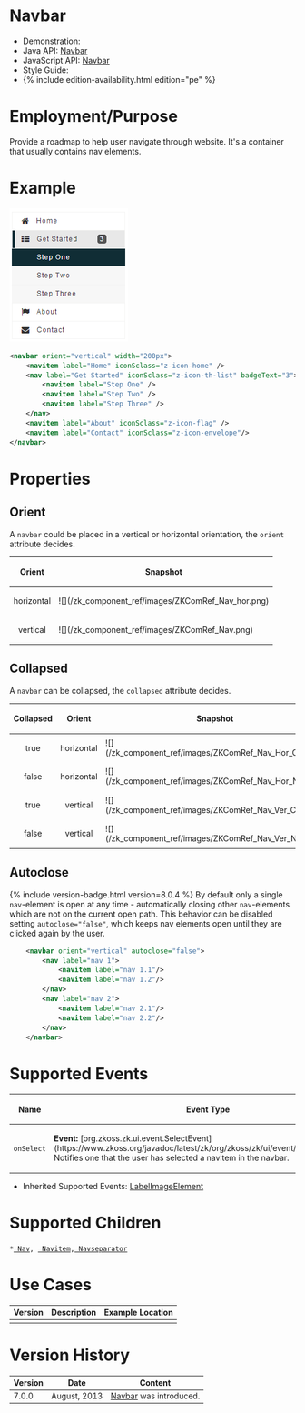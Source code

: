 

# Navbar

- Demonstration:
- Java API:
  [Navbar](http://www.zkoss.org/javadoc/latest/zk/org/zkoss/zkmax/zul/Navbar.html)
- JavaScript API:
  [Navbar](http://www.zkoss.org/javadoc/latest/jsdoc/zkmax/nav/Navbar.html)
- Style Guide:
- {% include edition-availability.html edition="pe" %}

# Employment/Purpose

Provide a roadmap to help user navigate through website. It's a
container that usually contains nav elements.

# Example

![](/zk_component_ref/images/ZKComRef_Nav.png)

```xml
<navbar orient="vertical" width="200px">
    <navitem label="Home" iconSclass="z-icon-home" />
    <nav label="Get Started" iconSclass="z-icon-th-list" badgeText="3">
        <navitem label="Step One" />
        <navitem label="Step Two" />
        <navitem label="Step Three" />
    </nav>
    <navitem label="About" iconSclass="z-icon-flag" />
    <navitem label="Contact" iconSclass="z-icon-envelope"/>
</navbar>
```

# Properties

## Orient

A `navbar` could be placed in a vertical or horizontal orientation, the
`orient` attribute decides.

<table>
<thead>
<tr class="header">
<th><center>
<p>Orient</p>
</center></th>
<th><center>
<p>Snapshot</p>
</center></th>
</tr>
</thead>
<tbody>
<tr class="odd">
<td><center>
<p>horizontal</p>
</center></td>
<td>![](/zk_component_ref/images/ZKComRef_Nav_hor.png)</td>
</tr>
<tr class="even">
<td><center>
<p>vertical</p>
</center></td>
<td>![](/zk_component_ref/images/ZKComRef_Nav.png)</td>
</tr>
</tbody>
</table>

## Collapsed

A `navbar` can be collapsed, the `collapsed` attribute decides.

<table>
<thead>
<tr class="header">
<th><center>
<p>Collapsed</p>
</center></th>
<th><center>
<p>Orient</p>
</center></th>
<th><center>
<p>Snapshot</p>
</center></th>
</tr>
</thead>
<tbody>
<tr class="odd">
<td><center>
<p>true</p>
</center></td>
<td><center>
<p>horizontal</p>
</center></td>
<td>![](/zk_component_ref/images/ZKComRef_Nav_Hor_Cld.png)</td>
</tr>
<tr class="even">
<td><center>
<p>false</p>
</center></td>
<td><center>
<p>horizontal</p>
</center></td>
<td>![](/zk_component_ref/images/ZKComRef_Nav_Hor_No.png)</td>
</tr>
<tr class="odd">
<td><center>
<p>true</p>
</center></td>
<td><center>
<p>vertical</p>
</center></td>
<td>![](/zk_component_ref/images/ZKComRef_Nav_Ver_Cld.png)</td>
</tr>
<tr class="even">
<td><center>
<p>false</p>
</center></td>
<td><center>
<p>vertical</p>
</center></td>
<td>![](/zk_component_ref/images/ZKComRef_Nav_Ver_No.png)</td>
</tr>
</tbody>
</table>

## Autoclose

{% include version-badge.html version=8.0.4 %} By default only a single
`nav`-element is open at any time - automatically closing other
`nav`-elements which are not on the current open path. This behavior can
be disabled setting `autoclose="false"`, which keeps nav elements open
until they are clicked again by the user.

```xml
    <navbar orient="vertical" autoclose="false">
        <nav label="nav 1">
            <navitem label="nav 1.1"/>
            <navitem label="nav 1.2"/>
        </nav>
        <nav label="nav 2">
            <navitem label="nav 2.1"/>
            <navitem label="nav 2.2"/>
        </nav>
    </navbar>
```

# Supported Events

<table>
<thead>
<tr class="header">
<th><center>
<p>Name</p>
</center></th>
<th><center>
<p>Event Type</p>
</center></th>
</tr>
</thead>
<tbody>
<tr class="odd">
<td><center>
<p><code>onSelect</code></p>
</center></td>
<td><p><strong>Event:</strong>
[org.zkoss.zk.ui.event.SelectEvent](https://www.zkoss.org/javadoc/latest/zk/org/zkoss/zk/ui/event/SelectEvent.html) Notifies one that
the user has selected a navitem in the navbar.</p></td>
</tr>
</tbody>
</table>

- Inherited Supported Events: [ LabelImageElement]({{site.baseurl}}/zk_component_ref/labelimageelement#Supported_Events)

# Supported Children

`*`[` Nav`]({{site.baseurl}}/zk_component_ref/nav)`, `[` Navitem`]({{site.baseurl}}/zk_component_ref/navitem)`,`[` Navseparator`]({{site.baseurl}}/zk_component_ref/navseparator)

# Use Cases

| Version | Description | Example Location |
|---------|-------------|------------------|
|         |             |                  |

# Version History



| Version | Date         | Content                                                                                          |
|---------|--------------|--------------------------------------------------------------------------------------------------|
| 7.0.0   | August, 2013 | [Navbar](http://www.zkoss.org/javadoc/latest/zk/org/zkoss/zkmax/zul/Navbar.html) was introduced. |


